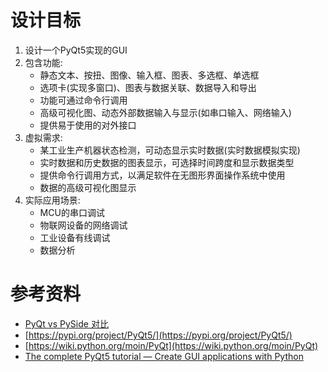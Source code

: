 # 设计目标
1. 设计一个PyQt5实现的GUI
2. 包含功能:
   - 静态文本、按扭、图像、输入框、图表、多选框、单选框
   - 选项卡(实现多窗口)、图表与数据关联、数据导入和导出
   - 功能可通过命令行调用
   - 高级可视化图、动态外部数据输入与显示(如串口输入、网络输入)
   - 提供易于使用的对外接口
3. 虚拟需求:
   - 某工业生产机器状态检测，可动态显示实时数据(实时数据模拟实现)
   - 实时数据和历史数据的图表显示，可选择时间跨度和显示数据类型
   - 提供命令行调用方式，以满足软件在无图形界面操作系统中使用
   - 数据的高级可视化图显示
4. 实际应用场景:
   - MCU的串口调试
   - 物联网设备的网络调试
   - 工业设备有线调试
   - 数据分析

# 参考资料
- [PyQt vs PySide 对比](https://geek-docs.com/pyqt/pyqt-questions/134_pyqt_pyqt_vs_pyside_comparison.html)
- [https://pypi.org/project/PyQt5/](https://pypi.org/project/PyQt5/)
- [https://wiki.python.org/moin/PyQt](https://wiki.python.org/moin/PyQt)
- [The complete PyQt5 tutorial — Create GUI applications with Python](https://www.pythonguis.com/pyqt5-tutorial/)